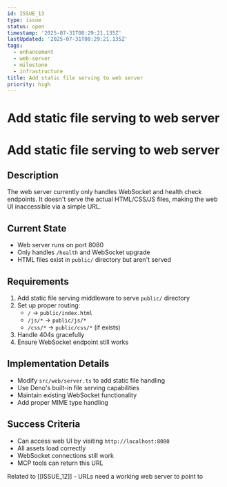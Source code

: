 ```yaml
---
id: ISSUE_13
type: issue
status: open
timestamp: '2025-07-31T08:29:21.135Z'
lastUpdated: '2025-07-31T08:29:21.135Z'
tags:
  - enhancement
  - web-server
  - milestone
  - infrastructure
title: Add static file serving to web server
priority: high
---
```


# Add static file serving to web server

# Add static file serving to web server

## Description
The web server currently only handles WebSocket and health check endpoints. It doesn't serve the actual HTML/CSS/JS files, making the web UI inaccessible via a simple URL.

## Current State
- Web server runs on port 8080
- Only handles `/health` and WebSocket upgrade
- HTML files exist in `public/` directory but aren't served

## Requirements
1. Add static file serving middleware to serve `public/` directory
2. Set up proper routing:
   - `/` → `public/index.html`
   - `/js/*` → `public/js/*`
   - `/css/*` → `public/css/*` (if exists)
3. Handle 404s gracefully
4. Ensure WebSocket endpoint still works

## Implementation Details
- Modify `src/web/server.ts` to add static file handling
- Use Deno's built-in file serving capabilities
- Maintain existing WebSocket functionality
- Add proper MIME type handling

## Success Criteria
- Can access web UI by visiting `http://localhost:8080`
- All assets load correctly
- WebSocket connections still work
- MCP tools can return this URL

Related to [[ISSUE_12]] - URLs need a working web server to point to